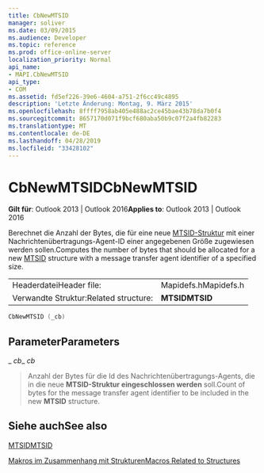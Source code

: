 ```yaml
---
title: CbNewMTSID
manager: soliver
ms.date: 03/09/2015
ms.audience: Developer
ms.topic: reference
ms.prod: office-online-server
localization_priority: Normal
api_name:
- MAPI.CbNewMTSID
api_type:
- COM
ms.assetid: fd5ef226-39e6-4604-a751-2f6cc49c4895
description: 'Letzte Änderung: Montag, 9. März 2015'
ms.openlocfilehash: 8ffff7958ab405e488ac2ce45bae43b78da7b0f4
ms.sourcegitcommit: 8657170d071f9bcf680aba50b9c07f2a4fb82283
ms.translationtype: MT
ms.contentlocale: de-DE
ms.lasthandoff: 04/28/2019
ms.locfileid: "33428102"
---
```

# <a name="cbnewmtsid"></a><span data-ttu-id="7a09c-103">CbNewMTSID</span><span class="sxs-lookup"><span data-stu-id="7a09c-103">CbNewMTSID</span></span>

  
  
<span data-ttu-id="7a09c-104">**Gilt für**: Outlook 2013 | Outlook 2016</span><span class="sxs-lookup"><span data-stu-id="7a09c-104">**Applies to**: Outlook 2013 | Outlook 2016</span></span> 
  
<span data-ttu-id="7a09c-105">Berechnet die Anzahl der Bytes, die für eine neue [MTSID-Struktur](mtsid.md) mit einer Nachrichtenübertragungs-Agent-ID einer angegebenen Größe zugewiesen werden sollen.</span><span class="sxs-lookup"><span data-stu-id="7a09c-105">Computes the number of bytes that should be allocated for a new [MTSID](mtsid.md) structure with a message transfer agent identifier of a specified size.</span></span> 
  
|||
|:-----|:-----|
|<span data-ttu-id="7a09c-106">Headerdatei</span><span class="sxs-lookup"><span data-stu-id="7a09c-106">Header file:</span></span>  <br/> |<span data-ttu-id="7a09c-107">Mapidefs.h</span><span class="sxs-lookup"><span data-stu-id="7a09c-107">Mapidefs.h</span></span>  <br/> |
|<span data-ttu-id="7a09c-108">Verwandte Struktur:</span><span class="sxs-lookup"><span data-stu-id="7a09c-108">Related structure:</span></span>  <br/> |<span data-ttu-id="7a09c-109">**MTSID**</span><span class="sxs-lookup"><span data-stu-id="7a09c-109">**MTSID**</span></span> <br/> |
   
```cpp
CbNewMTSID (_cb)
```

## <a name="parameters"></a><span data-ttu-id="7a09c-110">Parameter</span><span class="sxs-lookup"><span data-stu-id="7a09c-110">Parameters</span></span>

 <span data-ttu-id="7a09c-111">_ _cb_</span><span class="sxs-lookup"><span data-stu-id="7a09c-111">_ _cb_</span></span>
  
> <span data-ttu-id="7a09c-112">Anzahl der Bytes für die Id des Nachrichtenübertragungs-Agents, die in die neue **MTSID-Struktur eingeschlossen werden** soll.</span><span class="sxs-lookup"><span data-stu-id="7a09c-112">Count of bytes for the message transfer agent identifier to be included in the new **MTSID** structure.</span></span> 
    
## <a name="see-also"></a><span data-ttu-id="7a09c-113">Siehe auch</span><span class="sxs-lookup"><span data-stu-id="7a09c-113">See also</span></span>



[<span data-ttu-id="7a09c-114">MTSID</span><span class="sxs-lookup"><span data-stu-id="7a09c-114">MTSID</span></span>](mtsid.md)


[<span data-ttu-id="7a09c-115">Makros im Zusammenhang mit Strukturen</span><span class="sxs-lookup"><span data-stu-id="7a09c-115">Macros Related to Structures</span></span>](macros-related-to-structures.md)

